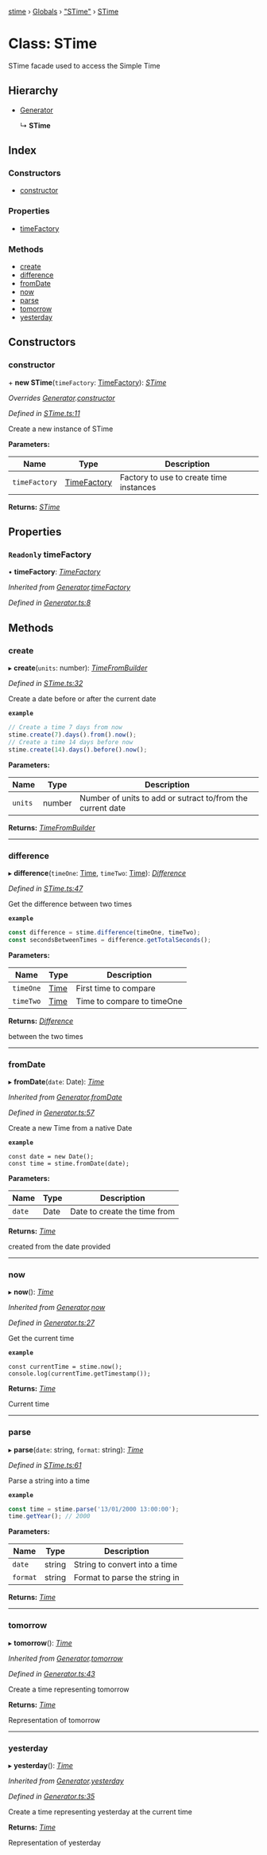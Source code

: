 [stime](../README.md) › [Globals](../globals.md) › ["STime"](../modules/_stime_.md) › [STime](_stime_.stime.md)

# Class: STime

STime facade used to access the Simple Time

## Hierarchy

* [Generator](_generator_.generator.md)

  ↳ **STime**

## Index

### Constructors

* [constructor](_stime_.stime.md#constructor)

### Properties

* [timeFactory](_stime_.stime.md#readonly-timefactory)

### Methods

* [create](_stime_.stime.md#create)
* [difference](_stime_.stime.md#difference)
* [fromDate](_stime_.stime.md#fromdate)
* [now](_stime_.stime.md#now)
* [parse](_stime_.stime.md#parse)
* [tomorrow](_stime_.stime.md#tomorrow)
* [yesterday](_stime_.stime.md#yesterday)

## Constructors

###  constructor

\+ **new STime**(`timeFactory`: [TimeFactory](_timefactory_.timefactory.md)): *[STime](_stime_.stime.md)*

*Overrides [Generator](_generator_.generator.md).[constructor](_generator_.generator.md#constructor)*

*Defined in [STime.ts:11](https://github.com/TerenceJefferies/STime/blob/e560a22/src/STime.ts#L11)*

Create a new instance of STime

**Parameters:**

Name | Type | Description |
------ | ------ | ------ |
`timeFactory` | [TimeFactory](_timefactory_.timefactory.md) | Factory to use to create time instances  |

**Returns:** *[STime](_stime_.stime.md)*

## Properties

### `Readonly` timeFactory

• **timeFactory**: *[TimeFactory](_timefactory_.timefactory.md)*

*Inherited from [Generator](_generator_.generator.md).[timeFactory](_generator_.generator.md#readonly-timefactory)*

*Defined in [Generator.ts:8](https://github.com/TerenceJefferies/STime/blob/e560a22/src/Generator.ts#L8)*

## Methods

###  create

▸ **create**(`units`: number): *[TimeFromBuilder](_timefrombuilder_.timefrombuilder.md)*

*Defined in [STime.ts:32](https://github.com/TerenceJefferies/STime/blob/e560a22/src/STime.ts#L32)*

Create a date before or after the current date

**`example`** 
```javascript
// Create a time 7 days from now
stime.create(7).days().from().now();
// Create a time 14 days before now
stime.create(14).days().before().now();
```

**Parameters:**

Name | Type | Description |
------ | ------ | ------ |
`units` | number | Number of units to add or sutract to/from the current date |

**Returns:** *[TimeFromBuilder](_timefrombuilder_.timefrombuilder.md)*

___

###  difference

▸ **difference**(`timeOne`: [Time](_time_.time.md), `timeTwo`: [Time](_time_.time.md)): *[Difference](_difference_difference_.difference.md)*

*Defined in [STime.ts:47](https://github.com/TerenceJefferies/STime/blob/e560a22/src/STime.ts#L47)*

Get the difference between two times

**`example`** 
```javascript
const difference = stime.difference(timeOne, timeTwo);
const secondsBetweenTimes = difference.getTotalSeconds();
```

**Parameters:**

Name | Type | Description |
------ | ------ | ------ |
`timeOne` | [Time](_time_.time.md) | First time to compare |
`timeTwo` | [Time](_time_.time.md) | Time to compare to timeOne |

**Returns:** *[Difference](_difference_difference_.difference.md)*

between the two times

___

###  fromDate

▸ **fromDate**(`date`: Date): *[Time](_time_.time.md)*

*Inherited from [Generator](_generator_.generator.md).[fromDate](_generator_.generator.md#fromdate)*

*Defined in [Generator.ts:57](https://github.com/TerenceJefferies/STime/blob/e560a22/src/Generator.ts#L57)*

Create a new Time from a native Date

**`example`** 
```
const date = new Date();
const time = stime.fromDate(date);
```

**Parameters:**

Name | Type | Description |
------ | ------ | ------ |
`date` | Date | Date to create the time from |

**Returns:** *[Time](_time_.time.md)*

created from the date provided

___

###  now

▸ **now**(): *[Time](_time_.time.md)*

*Inherited from [Generator](_generator_.generator.md).[now](_generator_.generator.md#now)*

*Defined in [Generator.ts:27](https://github.com/TerenceJefferies/STime/blob/e560a22/src/Generator.ts#L27)*

Get the current time

**`example`** 
```
const currentTime = stime.now();
console.log(currentTime.getTimestamp());
```

**Returns:** *[Time](_time_.time.md)*

Current time

___

###  parse

▸ **parse**(`date`: string, `format`: string): *[Time](_time_.time.md)*

*Defined in [STime.ts:61](https://github.com/TerenceJefferies/STime/blob/e560a22/src/STime.ts#L61)*

Parse a string into a time

**`example`** 
```javascript
const time = stime.parse('13/01/2000 13:00:00');
time.getYear(); // 2000
```

**Parameters:**

Name | Type | Description |
------ | ------ | ------ |
`date` | string | String to convert into a time |
`format` | string | Format to parse the string in  |

**Returns:** *[Time](_time_.time.md)*

___

###  tomorrow

▸ **tomorrow**(): *[Time](_time_.time.md)*

*Inherited from [Generator](_generator_.generator.md).[tomorrow](_generator_.generator.md#tomorrow)*

*Defined in [Generator.ts:43](https://github.com/TerenceJefferies/STime/blob/e560a22/src/Generator.ts#L43)*

Create a time representing tomorrow

**Returns:** *[Time](_time_.time.md)*

Representation of tomorrow

___

###  yesterday

▸ **yesterday**(): *[Time](_time_.time.md)*

*Inherited from [Generator](_generator_.generator.md).[yesterday](_generator_.generator.md#yesterday)*

*Defined in [Generator.ts:35](https://github.com/TerenceJefferies/STime/blob/e560a22/src/Generator.ts#L35)*

Create a time representing yesterday at the current time

**Returns:** *[Time](_time_.time.md)*

Representation of yesterday

